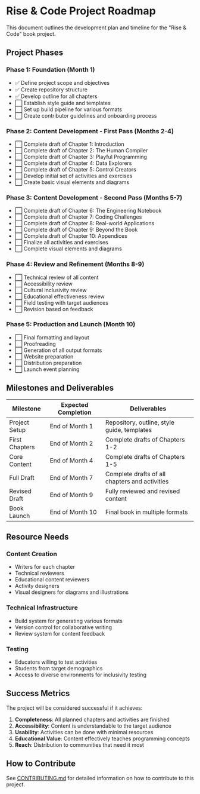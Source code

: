 # Rise & Code Project Roadmap

This document outlines the development plan and timeline for the "Rise & Code" book project.

## Project Phases

### Phase 1: Foundation (Month 1)
- ✅ Define project scope and objectives
- ✅ Create repository structure
- ✅ Develop outline for all chapters
- ⬜ Establish style guide and templates
- ⬜ Set up build pipeline for various formats
- ⬜ Create contributor guidelines and onboarding process

### Phase 2: Content Development - First Pass (Months 2-4)
- ⬜ Complete draft of Chapter 1: Introduction
- ⬜ Complete draft of Chapter 2: The Human Compiler
- ⬜ Complete draft of Chapter 3: Playful Programming
- ⬜ Complete draft of Chapter 4: Data Explorers
- ⬜ Complete draft of Chapter 5: Control Creators
- ⬜ Develop initial set of activities and exercises
- ⬜ Create basic visual elements and diagrams

### Phase 3: Content Development - Second Pass (Months 5-7)
- ⬜ Complete draft of Chapter 6: The Engineering Notebook
- ⬜ Complete draft of Chapter 7: Coding Challenges
- ⬜ Complete draft of Chapter 8: Real-world Applications
- ⬜ Complete draft of Chapter 9: Beyond the Book
- ⬜ Complete draft of Chapter 10: Appendices
- ⬜ Finalize all activities and exercises
- ⬜ Complete visual elements and diagrams

### Phase 4: Review and Refinement (Months 8-9)
- ⬜ Technical review of all content
- ⬜ Accessibility review
- ⬜ Cultural inclusivity review
- ⬜ Educational effectiveness review
- ⬜ Field testing with target audiences
- ⬜ Revision based on feedback

### Phase 5: Production and Launch (Month 10)
- ⬜ Final formatting and layout
- ⬜ Proofreading
- ⬜ Generation of all output formats
- ⬜ Website preparation
- ⬜ Distribution preparation
- ⬜ Launch event planning

## Milestones and Deliverables

| Milestone | Expected Completion | Deliverables |
|-----------|---------------------|--------------|
| Project Setup | End of Month 1 | Repository, outline, style guide, templates |
| First Chapters | End of Month 2 | Complete drafts of Chapters 1-2 |
| Core Content | End of Month 4 | Complete drafts of Chapters 1-5 |
| Full Draft | End of Month 7 | Complete drafts of all chapters and activities |
| Revised Draft | End of Month 9 | Fully reviewed and revised content |
| Book Launch | End of Month 10 | Final book in multiple formats |

## Resource Needs

### Content Creation
- Writers for each chapter
- Technical reviewers
- Educational content reviewers
- Activity designers
- Visual designers for diagrams and illustrations

### Technical Infrastructure
- Build system for generating various formats
- Version control for collaborative writing
- Review system for content feedback

### Testing
- Educators willing to test activities
- Students from target demographics
- Access to diverse environments for inclusivity testing

## Success Metrics

The project will be considered successful if it achieves:

1. **Completeness**: All planned chapters and activities are finished
2. **Accessibility**: Content is understandable to the target audience
3. **Usability**: Activities can be done with minimal resources
4. **Educational Value**: Content effectively teaches programming concepts
5. **Reach**: Distribution to communities that need it most

## How to Contribute

See [CONTRIBUTING.md](CONTRIBUTING.md) for detailed information on how to contribute to this project.
